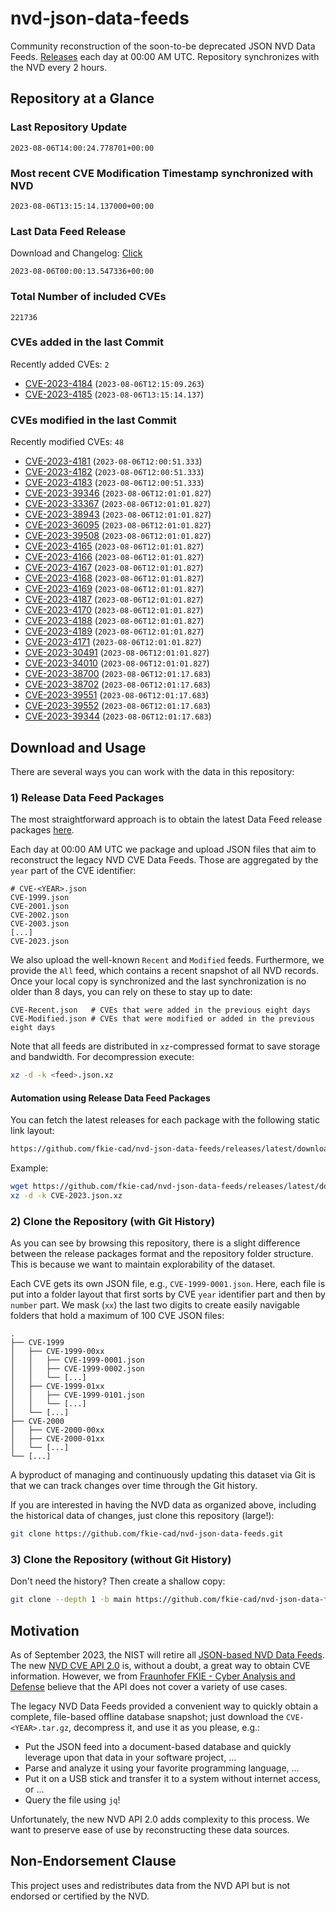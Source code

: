 # nvd-json-data-feeds

Community reconstruction of the soon-to-be deprecated JSON NVD Data Feeds. 
[Releases](https://github.com/fkie-cad/nvd-json-data-feeds/releases/latest) each day at 00:00 AM UTC.
Repository synchronizes with the NVD every 2 hours.

## Repository at a Glance

### Last Repository Update

```plain
2023-08-06T14:00:24.778701+00:00
```

### Most recent CVE Modification Timestamp synchronized with NVD

```plain
2023-08-06T13:15:14.137000+00:00
```

### Last Data Feed Release

Download and Changelog: [Click](https://github.com/fkie-cad/nvd-json-data-feeds/releases/latest)

```plain
2023-08-06T00:00:13.547336+00:00
```

### Total Number of included CVEs

```plain
221736
```

### CVEs added in the last Commit

Recently added CVEs: `2`

* [CVE-2023-4184](CVE-2023/CVE-2023-41xx/CVE-2023-4184.json) (`2023-08-06T12:15:09.263`)
* [CVE-2023-4185](CVE-2023/CVE-2023-41xx/CVE-2023-4185.json) (`2023-08-06T13:15:14.137`)


### CVEs modified in the last Commit

Recently modified CVEs: `48`

* [CVE-2023-4181](CVE-2023/CVE-2023-41xx/CVE-2023-4181.json) (`2023-08-06T12:00:51.333`)
* [CVE-2023-4182](CVE-2023/CVE-2023-41xx/CVE-2023-4182.json) (`2023-08-06T12:00:51.333`)
* [CVE-2023-4183](CVE-2023/CVE-2023-41xx/CVE-2023-4183.json) (`2023-08-06T12:00:51.333`)
* [CVE-2023-39346](CVE-2023/CVE-2023-393xx/CVE-2023-39346.json) (`2023-08-06T12:01:01.827`)
* [CVE-2023-33367](CVE-2023/CVE-2023-333xx/CVE-2023-33367.json) (`2023-08-06T12:01:01.827`)
* [CVE-2023-38943](CVE-2023/CVE-2023-389xx/CVE-2023-38943.json) (`2023-08-06T12:01:01.827`)
* [CVE-2023-36095](CVE-2023/CVE-2023-360xx/CVE-2023-36095.json) (`2023-08-06T12:01:01.827`)
* [CVE-2023-39508](CVE-2023/CVE-2023-395xx/CVE-2023-39508.json) (`2023-08-06T12:01:01.827`)
* [CVE-2023-4165](CVE-2023/CVE-2023-41xx/CVE-2023-4165.json) (`2023-08-06T12:01:01.827`)
* [CVE-2023-4166](CVE-2023/CVE-2023-41xx/CVE-2023-4166.json) (`2023-08-06T12:01:01.827`)
* [CVE-2023-4167](CVE-2023/CVE-2023-41xx/CVE-2023-4167.json) (`2023-08-06T12:01:01.827`)
* [CVE-2023-4168](CVE-2023/CVE-2023-41xx/CVE-2023-4168.json) (`2023-08-06T12:01:01.827`)
* [CVE-2023-4169](CVE-2023/CVE-2023-41xx/CVE-2023-4169.json) (`2023-08-06T12:01:01.827`)
* [CVE-2023-4187](CVE-2023/CVE-2023-41xx/CVE-2023-4187.json) (`2023-08-06T12:01:01.827`)
* [CVE-2023-4170](CVE-2023/CVE-2023-41xx/CVE-2023-4170.json) (`2023-08-06T12:01:01.827`)
* [CVE-2023-4188](CVE-2023/CVE-2023-41xx/CVE-2023-4188.json) (`2023-08-06T12:01:01.827`)
* [CVE-2023-4189](CVE-2023/CVE-2023-41xx/CVE-2023-4189.json) (`2023-08-06T12:01:01.827`)
* [CVE-2023-4171](CVE-2023/CVE-2023-41xx/CVE-2023-4171.json) (`2023-08-06T12:01:01.827`)
* [CVE-2023-30491](CVE-2023/CVE-2023-304xx/CVE-2023-30491.json) (`2023-08-06T12:01:01.827`)
* [CVE-2023-34010](CVE-2023/CVE-2023-340xx/CVE-2023-34010.json) (`2023-08-06T12:01:01.827`)
* [CVE-2023-38700](CVE-2023/CVE-2023-387xx/CVE-2023-38700.json) (`2023-08-06T12:01:17.683`)
* [CVE-2023-38702](CVE-2023/CVE-2023-387xx/CVE-2023-38702.json) (`2023-08-06T12:01:17.683`)
* [CVE-2023-39551](CVE-2023/CVE-2023-395xx/CVE-2023-39551.json) (`2023-08-06T12:01:17.683`)
* [CVE-2023-39552](CVE-2023/CVE-2023-395xx/CVE-2023-39552.json) (`2023-08-06T12:01:17.683`)
* [CVE-2023-39344](CVE-2023/CVE-2023-393xx/CVE-2023-39344.json) (`2023-08-06T12:01:17.683`)


## Download and Usage

There are several ways you can work with the data in this repository:

### 1) Release Data Feed Packages

The most straightforward approach is to obtain the latest Data Feed release packages [here](https://github.com/fkie-cad/nvd-json-data-feeds/releases/latest).

Each day at 00:00 AM UTC we package and upload JSON files that aim to reconstruct the legacy NVD CVE Data Feeds.
Those are aggregated by the `year` part of the CVE identifier:

```
# CVE-<YEAR>.json
CVE-1999.json
CVE-2001.json
CVE-2002.json
CVE-2003.json
[...]
CVE-2023.json
```

We also upload the well-known `Recent` and `Modified` feeds.
Furthermore, we provide the `All` feed, which contains a recent snapshot of all NVD records.
Once your local copy is synchronized and the last synchronization is no older than 8 days, you can rely on these to stay up to date:

```plain
CVE-Recent.json   # CVEs that were added in the previous eight days
CVE-Modified.json # CVEs that were modified or added in the previous eight days
```

Note that all feeds are distributed in `xz`-compressed format to save storage and bandwidth.
For decompression execute:

```sh
xz -d -k <feed>.json.xz
```


#### Automation using Release Data Feed Packages

You can fetch the latest releases for each package with the following static link layout:

```sh
https://github.com/fkie-cad/nvd-json-data-feeds/releases/latest/download/CVE-<YEAR>.json.xz
```

Example:

```sh
wget https://github.com/fkie-cad/nvd-json-data-feeds/releases/latest/download/CVE-2023.json.xz
xz -d -k CVE-2023.json.xz
```

### 2) Clone the Repository (with Git History)

As you can see by browsing this repository, there is a slight difference between the release packages format and the repository folder structure.
This is because we want to maintain explorability of the dataset.

Each CVE gets its own JSON file, e.g., `CVE-1999-0001.json`.
Here, each file is put into a folder layout that first sorts by CVE `year` identifier part and then by `number` part.
We mask (`xx`) the last two digits to create easily navigable folders that hold a maximum of 100 CVE JSON files:

```plain
.
├── CVE-1999
│   ├── CVE-1999-00xx
│   │   ├── CVE-1999-0001.json
│   │   ├── CVE-1999-0002.json
│   │   └── [...]
│   ├── CVE-1999-01xx
│   │   ├── CVE-1999-0101.json
│   │   └── [...]
│   └── [...]
├── CVE-2000
│   ├── CVE-2000-00xx
│   ├── CVE-2000-01xx
│   └── [...]
└── [...]
```

A byproduct of managing and continuously updating this dataset via Git is that we can track changes over time through the Git history.

If you are interested in having the NVD data as organized above, including the historical data of changes, just clone this repository (large!):

```sh
git clone https://github.com/fkie-cad/nvd-json-data-feeds.git
```

### 3) Clone the Repository (without Git History)

Don't need the history? Then create a shallow copy:

```sh
git clone --depth 1 -b main https://github.com/fkie-cad/nvd-json-data-feeds.git
```

## Motivation

As of September 2023, the NIST will retire all [JSON-based NVD Data Feeds](https://nvd.nist.gov/vuln/data-feeds#divRetirementBanner-1).
The new [NVD CVE API 2.0](https://nvd.nist.gov/developers/vulnerabilities) is, without a doubt, a great way to obtain CVE information.
However, we from [Fraunhofer FKIE - Cyber Analysis and Defense](https://www.fkie.fraunhofer.de/en/departments/cad.html) believe that the API does not cover a variety of use cases.

The legacy NVD Data Feeds provided a convenient way to quickly obtain a complete, file-based offline database snapshot; just download the `CVE-<YEAR>.tar.gz`, decompress it, and use it as you please, e.g.:

* Put the JSON feed into a document-based database and quickly leverage upon that data in your software project, ...
* Parse and analyze it using your favorite programming language, ...
* Put it on a USB stick and transfer it to a system without internet access, or ...
* Query the file using `jq`!

Unfortunately, the new NVD API 2.0 adds complexity to this process.
We want to preserve ease of use by reconstructing these data sources.

## Non-Endorsement Clause

This project uses and redistributes data from the NVD API but is not endorsed or certified by the NVD.